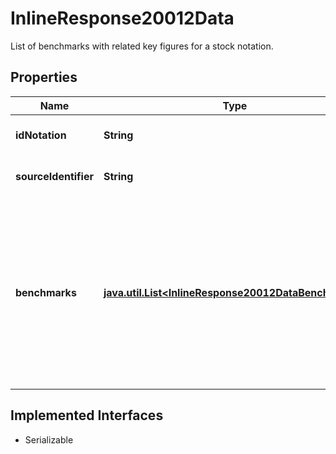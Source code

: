 

# InlineResponse20012Data

List of benchmarks with related key figures for a stock notation.

## Properties

Name | Type | Description | Notes
------------ | ------------- | ------------- | -------------
**idNotation** | **String** | MDG identifier of the listing. |  [optional]
**sourceIdentifier** | **String** | Identifier used in the request. |  [optional]
**benchmarks** | [**java.util.List&lt;InlineResponse20012DataBenchmarks&gt;**](InlineResponse20012DataBenchmarks.md) | List of benchmarks with related key figures. The order of the benchmark notations in the response is unrelated to their order in the request array. |  [optional]


## Implemented Interfaces

* Serializable



